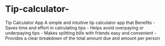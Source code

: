 # Tip-calculator-
  Tip Calculator App A simple and intuitive tip calculator app that    Benefits - Saves time and effort in calculating tips - Helps avoid overpaying or underpaying tips - Makes splitting bills with friends easy and convenient - Provides a clear breakdown of the total amount due and amount per person 
